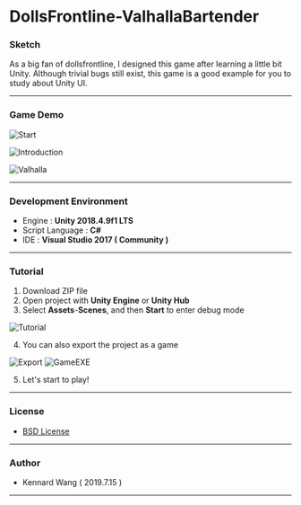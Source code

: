 # DollsFrontline-ValhallaBartender
### Sketch
As a big fan of dollsfrontline, I designed this game after learning a little bit Unity. Although trivial bugs still exist, this game is a good example for you to study about Unity UI.

------
### Game Demo
![Start](https://kennardwang.github.io/ImageSource/Project/ValhallaStart.png)

![Introduction](https://kennardwang.github.io/ImageSource/Project/ValhallaIntroduction.png)

![Valhalla](https://kennardwang.github.io/ImageSource/Project/Valhalla.png)

------
### Development Environment
+ Engine : **Unity 2018.4.9f1 LTS**
+ Script Language : **C#**
+ IDE : **Visual Studio 2017 ( Community )**
------
### Tutorial
1. Download ZIP file
2. Open project with **Unity Engine** or **Unity Hub**
3. Select **Assets**-**Scenes**, and then **Start** to enter debug mode

![Tutorial](https://kennardwang.github.io/ImageSource/Project/ValhallaTutorial.png)

4. You can also export the project as a game  

![Export](https://kennardwang.github.io/ImageSource/Project/ValhallaTutorial2.png)
![GameEXE](https://kennardwang.github.io/ImageSource/Project/ValhallaTutorial3.png)

5. Let's start to play!

------
### License
+ [BSD License](https://github.com/KennardWang/DollsFrontline-ValhallaBartender/blob/master/LICENSE)
------
### Author
+ Kennard Wang ( 2019.7.15 )
------

